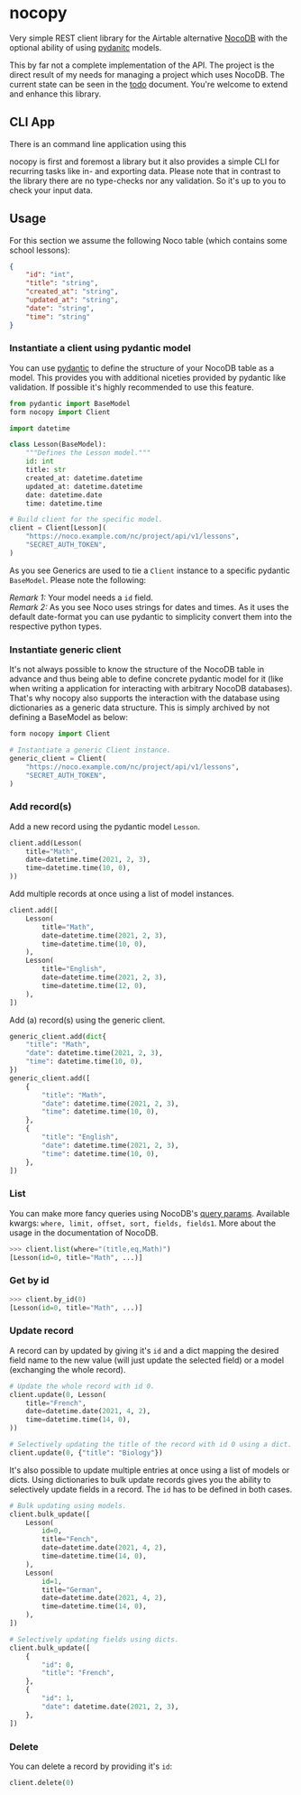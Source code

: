 # nocopy

Very simple REST client library for the Airtable alternative [NocoDB](https://nocodb.com/) with the optional ability of using [pydanitc](https://pydantic-docs.helpmanual.io/) models.

This by far not a complete implementation of the API. The project is the direct result of my needs for managing a project which uses NocoDB. The current state can be seen in the [todo](todo.md) document. You're welcome to extend and enhance this library.


## CLI App

There is an command line application using this

nocopy is first and foremost a library but it also provides a simple CLI for recurring tasks like in- and exporting data. Please note that in contrast to the library there are no type-checks nor any validation. So it's up to you to check your input data.


## Usage

For this section we assume the following Noco table (which contains some school lessons):

```json
{
	"id": "int",
	"title": "string",
	"created_at": "string",
	"updated_at": "string",
	"date": "string",
	"time": "string"
}
```

### Instantiate a client using pydantic model

You can use [pydantic](https://pydantic-docs.helpmanual.io/) to define the structure of your NocoDB table as a model. This provides you with additional niceties provided by pydantic like validation. If possible it's highly recommended to use this feature.


```python
from pydantic import BaseModel
form nocopy import Client

import datetime

class Lesson(BaseModel):
	"""Defines the Lesson model."""
	id: int
	title: str
	created_at: datetime.datetime
	updated_at: datetime.datetime
	date: datetime.date
	time: datetime.time

# Build client for the specific model.
client = Client[Lesson](
	"https://noco.example.com/nc/project/api/v1/lessons",
	"SECRET_AUTH_TOKEN",
)
``` 

As you see Generics are used to tie a `Client` instance to a specific pydantic `BaseModel`. Please note the following:

_Remark 1:_ Your model needs a `id` field.  
_Remark 2:_ As you see Noco uses strings for dates and times. As it uses the default date-format you can use pydantic to simplicity convert them into the respective python types.


### Instantiate generic client

It's not always possible to know the structure of the NocoDB table in advance and thus being able to define concrete pydantic model for it (like when writing a application for interacting with arbitrary NocoDB databases). That's why nocopy also supports the interaction with the database using dictionaries as a generic data structure. This is simply archived by not defining a BaseModel as below:

```python
form nocopy import Client

# Instantiate a generic Client instance.
generic_client = Client(
	"https://noco.example.com/nc/project/api/v1/lessons",
	"SECRET_AUTH_TOKEN",
)
``` 


### Add record(s)

Add a new record using the pydantic model `Lesson`.

```python
client.add(Lesson(
	title="Math",
	date=datetime.time(2021, 2, 3),
	time=datetime.time(10, 0),
))
``` 

Add multiple records at once using a list of model instances.

```python
client.add([
	Lesson(
		title="Math",
		date=datetime.time(2021, 2, 3),
		time=datetime.time(10, 0),
	),
	Lesson(
		title="English",
		date=datetime.time(2021, 2, 3),
		time=datetime.time(12, 0),
	),
])
``` 

Add (a) record(s) using the generic client.

```python
generic_client.add(dict{
	"title": "Math",
	"date": datetime.time(2021, 2, 3),
	"time": datetime.time(10, 0),
})
generic_client.add([
	{
		"title": "Math",
		"date": datetime.time(2021, 2, 3),
		"time": datetime.time(10, 0),
	},
	{
		"title": "English",
		"date": datetime.time(2021, 2, 3),
		"time": datetime.time(10, 0),
	},
])
``` 


### List

You can make more fancy queries using NocoDB's [query params](https://docs.nocodb.com/developer-resources/rest-apis#query-params). Available kwargs: `where, limit, offset, sort, fields, fields1`. More about the usage in the documentation of NocoDB.

```python
>>> client.list(where="(title,eq,Math)")
[Lesson(id=0, title="Math", ...)]
```


### Get by id

```python
>>> client.by_id(0)
[Lesson(id=0, title="Math", ...)]
```


### Update record

A record can by updated by giving it's `id` and a dict mapping the desired field name to the new value (will just update the selected field) or a model (exchanging the whole record).

```python
# Update the whole record with id 0.
client.update(0, Lesson(
	title="French",
	date=datetime.date(2021, 4, 2),
	time=datetime.time(14, 0),
))

# Selectively updating the title of the record with id 0 using a dict.
client.update(0, {"title": "Biology"})
```


It's also possible to update multiple entries at once using a list of models or dicts. Using dictionaries to bulk update records gives you the ability to selectively update fields in a record. The `id` has to be defined in both cases.


```python
# Bulk updating using models.
client.bulk_update([
	Lesson(
		id=0,
		title="Fench",
		date=datetime.date(2021, 4, 2),
		time=datetime.time(14, 0),
	),
	Lesson(
		id=1,
		title="German",
		date=datetime.date(2021, 4, 2),
		time=datetime.time(14, 0),
	),
])

# Selectively updating fields using dicts.
client.bulk_update([
	{
		"id": 0,
		"title": "French",
	},
	{
		"id": 1,
		"date": datetime.date(2021, 2, 3),
	},
])
``` 



### Delete

You can delete a record by providing it's `id`:

```python
client.delete(0)
```
